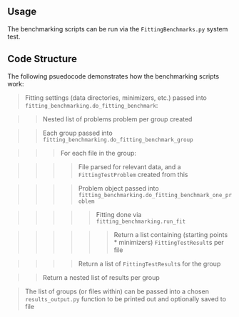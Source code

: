 ## Usage

The benchmarking scripts can be run via the `FittingBenchmarks.py` system test.

## Code Structure

The following psuedocode demonstrates how the benchmarking scripts work:

> Fitting settings (data directories, minimizers, etc.) passed into 
`fitting_benchmarking.do_fitting_benchmark`:

> > Nested list of problems problem per group created

> > Each group passed into `fitting_benchmarking.do_fitting_benchmark_group`

> > > For each file in the group:

> > > > File parsed for relevant data, and a `FittingTestProblem` created from this

> > > > Problem object passed into `fitting_benchmarking.do_fitting_benchmark_one_problem`

> > > > > Fitting done via `fitting_benchmarking.run_fit`

> > > > > > Return a list containing (starting points * minimizers) `FittingTestResult`s per file

> > > > Return a list of `FittingTestResult`s for the group

> > Return a nested list of results per group

> The list of groups (or files within) can be passed into a chosen `results_output.py` function to be printed out and optionally saved to file
